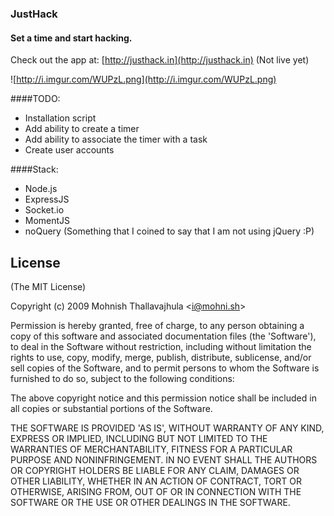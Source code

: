 ### JustHack

#### Set a time and start hacking.
Check out the app at: [http://justhack.in](http://justhack.in) (Not live yet)

![http://i.imgur.com/WUPzL.png](http://i.imgur.com/WUPzL.png)

####TODO:
- Installation script
- Add ability to create a timer
- Add ability to associate the timer with a task
- Create user accounts

####Stack:
- Node.js
- ExpressJS
- Socket.io
- MomentJS
- noQuery (Something that I coined to say that I am not using jQuery :P)

## License 

(The MIT License)

Copyright (c) 2009 Mohnish Thallavajhula &lt;i@mohni.sh&gt;

Permission is hereby granted, free of charge, to any person obtaining
a copy of this software and associated documentation files (the
'Software'), to deal in the Software without restriction, including
without limitation the rights to use, copy, modify, merge, publish,
distribute, sublicense, and/or sell copies of the Software, and to
permit persons to whom the Software is furnished to do so, subject to
the following conditions:

The above copyright notice and this permission notice shall be
included in all copies or substantial portions of the Software.

THE SOFTWARE IS PROVIDED 'AS IS', WITHOUT WARRANTY OF ANY KIND,
EXPRESS OR IMPLIED, INCLUDING BUT NOT LIMITED TO THE WARRANTIES OF
MERCHANTABILITY, FITNESS FOR A PARTICULAR PURPOSE AND NONINFRINGEMENT.
IN NO EVENT SHALL THE AUTHORS OR COPYRIGHT HOLDERS BE LIABLE FOR ANY
CLAIM, DAMAGES OR OTHER LIABILITY, WHETHER IN AN ACTION OF CONTRACT,
TORT OR OTHERWISE, ARISING FROM, OUT OF OR IN CONNECTION WITH THE
SOFTWARE OR THE USE OR OTHER DEALINGS IN THE SOFTWARE.